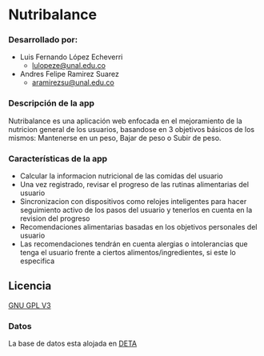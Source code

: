 
# Nutribalance
### Desarrollado por:
- Luis Fernando López Echeverri
    - lulopeze@unal.edu.co
- Andres Felipe Ramirez Suarez
    - aramirezsu@unal.edu.co

### Descripción de la app
Nutribalance es una aplicación web enfocada en el mejoramiento de la nutricion general de los usuarios, basandose en 3 objetivos básicos de los mismos: Mantenerse en un peso, Bajar de peso o Subir de peso.

### Características de la app
- Calcular la informacion nutricional de las comidas del usuario
- Una vez registrado, revisar el progreso de las rutinas alimentarias del usuario
- Sincronizacion con dispositivos como relojes inteligentes para hacer seguimiento activo de los pasos del usuario y tenerlos en cuenta en la revision del progreso
- Recomendaciones alimentarias basadas en los objetivos personales del usuario
- Las recomendaciones tendrán en cuenta alergias o intolerancias que tenga el usuario frente a ciertos alimentos/ingredientes, si este lo especifica
## Licencia

[GNU GPL V3](https://www.gnu.org/licenses/gpl-3.0.html)

### Datos
La base de datos esta alojada en [DETA](https://deta.space/)

